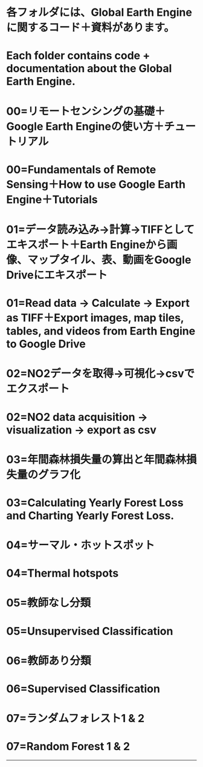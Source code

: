 # 各フォルダには、Global Earth Engineに関するコード＋資料があります。
# Each folder contains code + documentation about the Global Earth Engine.
# 00=リモートセンシングの基礎＋Google Earth Engineの使い方＋チュートリアル
# 00=Fundamentals of Remote Sensing＋How to use Google Earth Engine＋Tutorials
# 01=データ読み込み→計算→TIFFとしてエキスポート＋Earth Engineから画像、マップタイル、表、動画をGoogle Driveにエキスポート
# 01=Read data → Calculate → Export as TIFF＋Export images, map tiles, tables, and videos from Earth Engine to Google Drive
# 02=NO2データを取得→可視化→csvでエクスポート
# 02=NO2 data acquisition → visualization → export as csv
# 03=年間森林損失量の算出と年間森林損失量のグラフ化
# 03=Calculating Yearly Forest Loss and Charting Yearly Forest Loss.
# 04=サーマル・ホットスポット
# 04=Thermal hotspots
# 05=教師なし分類
# 05=Unsupervised Classification
# 06=教師あり分類
# 06=Supervised Classification
# 07=ランダムフォレスト1 & 2
# 07=Random Forest 1 & 2
---
